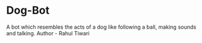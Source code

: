 # Dog-Bot
A bot which resembles the acts of a dog like following a ball, making sounds and talking.
Author - Rahul Tiwari
